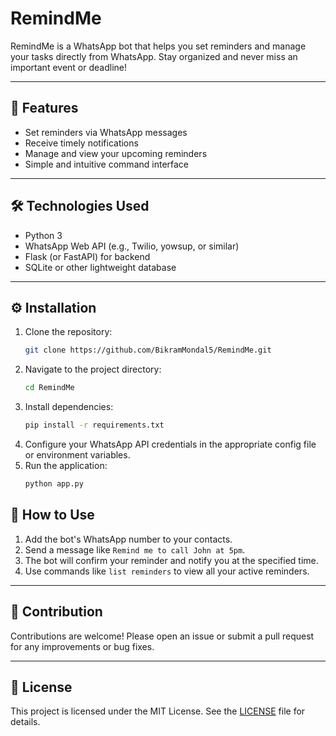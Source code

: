 # RemindMe

RemindMe is a WhatsApp bot that helps you set reminders and manage your tasks directly from WhatsApp. Stay organized and never miss an important event or deadline!

---

## 🌟 Features
- Set reminders via WhatsApp messages
- Receive timely notifications
- Manage and view your upcoming reminders
- Simple and intuitive command interface

---

## 🛠️ Technologies Used
- Python 3
- WhatsApp Web API (e.g., Twilio, yowsup, or similar)
- Flask (or FastAPI) for backend
- SQLite or other lightweight database

---

## ⚙️ Installation
1. Clone the repository:
   ```sh
   git clone https://github.com/BikramMondal5/RemindMe.git
   ```
2. Navigate to the project directory:
   ```sh
   cd RemindMe
   ```
3. Install dependencies:
   ```sh
   pip install -r requirements.txt
   ```
4. Configure your WhatsApp API credentials in the appropriate config file or environment variables.
5. Run the application:
   ```sh
   python app.py
   ```

## 🚀 How to Use
1. Add the bot's WhatsApp number to your contacts.
2. Send a message like `Remind me to call John at 5pm`.
3. The bot will confirm your reminder and notify you at the specified time.
4. Use commands like `list reminders` to view all your active reminders.

---

## 🤝 Contribution
Contributions are welcome! Please open an issue or submit a pull request for any improvements or bug fixes.

---

## 📜 License
This project is licensed under the MIT License. See the [LICENSE](LICENSE) file for details.
